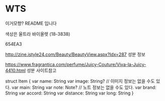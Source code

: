 # WTS

이거모향? README 입니다

색상은 울트라 바이올렛 (18-3838)

654EA3

http://zine.istyle24.com/Beauty/BeautyView.aspx?Idx=287
성분 정보

https://www.fragrantica.com/perfume/Juicy-Couture/Viva-la-Juicy-4410.html
성분 사이트참고


struct Item {
    var name: String
    var image: String? // 이미지 정보는 없을 수도 있다.
    var main: String
    var note: Note? // 노트 정보는 없을 수도 있다.
    var brand: String
    var accord: String
    var distance: String
    var long: String
}
